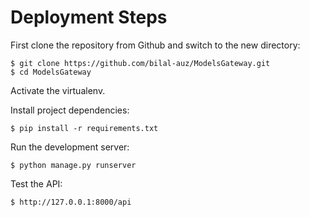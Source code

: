 # Deployment Steps

First clone the repository from Github and switch to the new directory:

    $ git clone https://github.com/bilal-auz/ModelsGateway.git
    $ cd ModelsGateway
    
Activate the virtualenv.
    
Install project dependencies:

    $ pip install -r requirements.txt
    
Run the development server:

    $ python manage.py runserver

Test the API:

    $ http://127.0.0.1:8000/api

